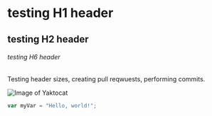 # testing H1 header #
## testing H2 header ##

###### testing H6 header ######





Testing header sizes, creating pull reqwuests, performing commits. 



![Image of Yaktocat](https://octodex.github.com/images/yaktocat.png)

``` javascript
var myVar = "Hello, world!";
```
